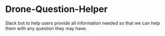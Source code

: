 # Drone-Question-Helper
Slack bot to help users provide all information needed so that we can help them with any question they may have.
